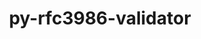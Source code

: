 ---
title: "py-rfc3986-validator"
layout: cache
categories: [package, develop-2024-05-19]
meta: {"versions": ["0.1.1"], "compilers": ["gcc@=11.1.0", "gcc@=11.4.0", "gcc@=9.4.0", "oneapi@=2024.0.0"], "oss": ["ubuntu20.04", "ubuntu22.04"], "platforms": ["linux"], "targets": ["neoverse_v1", "neoverse_v2", "ppc64le", "x86_64_v3"], "stacks": ["data-vis-sdk", "e4s", "e4s-neoverse-v2", "e4s-neoverse_v1", "e4s-oneapi", "e4s-power", "root"], "num_specs": 6, "num_specs_by_stack": {"e4s-power": 1, "root": 6, "data-vis-sdk": 1, "e4s-neoverse_v1": 1, "e4s-neoverse-v2": 1, "e4s": 1, "e4s-oneapi": 1}}
spec_details: [{"hash": "tn4d6yr63a577c7xjyyf75yqadpunkee", "compiler": "gcc@=9.4.0", "versions": ["0.1.1"], "os": "ubuntu20.04", "platform": "linux", "target": "ppc64le", "variants": ["build_system=python_pip"], "stacks": ["e4s-power", "root"], "size": "-", "tarball": "https://binaries.spack.io/develop-2024-05-19/build_cache/linux-ubuntu20.04-ppc64le/gcc-9.4.0/py-rfc3986-validator-0.1.1/linux-ubuntu20.04-ppc64le-gcc-9.4.0-py-rfc3986-validator-0.1.1-tn4d6yr63a577c7xjyyf75yqadpunkee.spack"}, {"hash": "426nuhdyvmglqfj4f6vuwbrigokil3gm", "compiler": "gcc@=11.1.0", "versions": ["0.1.1"], "os": "ubuntu20.04", "platform": "linux", "target": "x86_64_v3", "variants": ["build_system=python_pip"], "stacks": ["data-vis-sdk", "root"], "size": "-", "tarball": "https://binaries.spack.io/develop-2024-05-19/build_cache/linux-ubuntu20.04-x86_64_v3/gcc-11.1.0/py-rfc3986-validator-0.1.1/linux-ubuntu20.04-x86_64_v3-gcc-11.1.0-py-rfc3986-validator-0.1.1-426nuhdyvmglqfj4f6vuwbrigokil3gm.spack"}, {"hash": "v5yysyu4a73o3sfdvvp7y2mqvvwmfsjo", "compiler": "gcc@=11.4.0", "versions": ["0.1.1"], "os": "ubuntu22.04", "platform": "linux", "target": "neoverse_v1", "variants": ["build_system=python_pip"], "stacks": ["e4s-neoverse_v1", "root"], "size": "-", "tarball": "https://binaries.spack.io/develop-2024-05-19/build_cache/linux-ubuntu22.04-neoverse_v1/gcc-11.4.0/py-rfc3986-validator-0.1.1/linux-ubuntu22.04-neoverse_v1-gcc-11.4.0-py-rfc3986-validator-0.1.1-v5yysyu4a73o3sfdvvp7y2mqvvwmfsjo.spack"}, {"hash": "ka4lg3fkabd4pp73caymddnzhmhyqrj5", "compiler": "gcc@=11.4.0", "versions": ["0.1.1"], "os": "ubuntu22.04", "platform": "linux", "target": "neoverse_v2", "variants": ["build_system=python_pip"], "stacks": ["e4s-neoverse-v2", "root"], "size": "-", "tarball": "https://binaries.spack.io/develop-2024-05-19/build_cache/linux-ubuntu22.04-neoverse_v2/gcc-11.4.0/py-rfc3986-validator-0.1.1/linux-ubuntu22.04-neoverse_v2-gcc-11.4.0-py-rfc3986-validator-0.1.1-ka4lg3fkabd4pp73caymddnzhmhyqrj5.spack"}, {"hash": "y2fsezuwqavbdjhdjinsm243bajgpe3m", "compiler": "gcc@=11.4.0", "versions": ["0.1.1"], "os": "ubuntu22.04", "platform": "linux", "target": "x86_64_v3", "variants": ["build_system=python_pip"], "stacks": ["root", "e4s"], "size": "-", "tarball": "https://binaries.spack.io/develop-2024-05-19/build_cache/linux-ubuntu22.04-x86_64_v3/gcc-11.4.0/py-rfc3986-validator-0.1.1/linux-ubuntu22.04-x86_64_v3-gcc-11.4.0-py-rfc3986-validator-0.1.1-y2fsezuwqavbdjhdjinsm243bajgpe3m.spack"}, {"hash": "frxvewics6hponufo6hc6ne5wgaunhts", "compiler": "oneapi@=2024.0.0", "versions": ["0.1.1"], "os": "ubuntu22.04", "platform": "linux", "target": "x86_64_v3", "variants": ["build_system=python_pip"], "stacks": ["root", "e4s-oneapi"], "size": "-", "tarball": "https://binaries.spack.io/develop-2024-05-19/build_cache/linux-ubuntu22.04-x86_64_v3/oneapi-2024.0.0/py-rfc3986-validator-0.1.1/linux-ubuntu22.04-x86_64_v3-oneapi-2024.0.0-py-rfc3986-validator-0.1.1-frxvewics6hponufo6hc6ne5wgaunhts.spack"}]
---